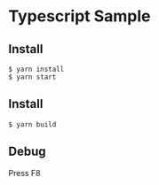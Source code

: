# Typescript Sample

## Install

```
$ yarn install
$ yarn start
```

## Install

```
$ yarn build
```

## Debug

Press F8
